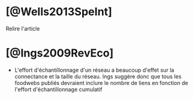 # [@Wells2013SpeInt]
Relire l'article

# [@Ings2009RevEco]
- L'effort d'échantillonnage d'un réseau a beaucoup d'effet sur la connectance et la taille du réseau. Ings suggère donc que tous les foodwebs publiés devraient inclure le nombre de liens en fonction de l'effort d'échantillonnage cumulatif